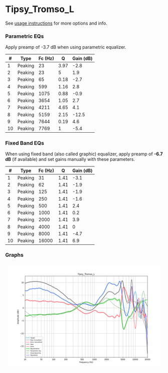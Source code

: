 # Tipsy_Tromso_L
See [usage instructions](https://github.com/jaakkopasanen/AutoEq#usage) for more options and info.

### Parametric EQs
Apply preamp of -3.7 dB when using parametric equalizer.

|   # | Type    |   Fc (Hz) |    Q |   Gain (dB) |
|-----|---------|-----------|------|-------------|
|   1 | Peaking |        23 | 3.97 |        -2.8 |
|   2 | Peaking |        23 | 5    |         1.9 |
|   3 | Peaking |        65 | 0.18 |        -2.7 |
|   4 | Peaking |       599 | 1.16 |         2.8 |
|   5 | Peaking |      1075 | 0.88 |        -0.9 |
|   6 | Peaking |      3654 | 1.05 |         2.7 |
|   7 | Peaking |      4211 | 4.65 |         4.1 |
|   8 | Peaking |      5159 | 2.15 |       -12.5 |
|   9 | Peaking |      7644 | 0.19 |         4.6 |
|  10 | Peaking |      7769 | 1    |        -5.4 |

### Fixed Band EQs
When using fixed band (also called graphic) equalizer, apply preamp of **-6.7 dB** (if available) and set gains manually with these parameters.

|   # | Type    |   Fc (Hz) |    Q |   Gain (dB) |
|-----|---------|-----------|------|-------------|
|   1 | Peaking |        31 | 1.41 |        -3.1 |
|   2 | Peaking |        62 | 1.41 |        -1.9 |
|   3 | Peaking |       125 | 1.41 |        -1.9 |
|   4 | Peaking |       250 | 1.41 |        -1.6 |
|   5 | Peaking |       500 | 1.41 |         2.4 |
|   6 | Peaking |      1000 | 1.41 |         0.2 |
|   7 | Peaking |      2000 | 1.41 |         3.9 |
|   8 | Peaking |      4000 | 1.41 |         0   |
|   9 | Peaking |      8000 | 1.41 |        -4.7 |
|  10 | Peaking |     16000 | 1.41 |         6.9 |

### Graphs
![](./Tipsy_Tromso_L.png)
